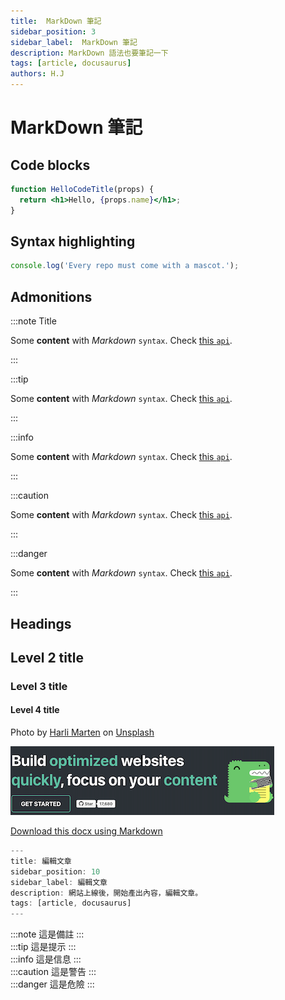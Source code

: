 ```yaml
---
title:  MarkDown 筆記
sidebar_position: 3
sidebar_label:  MarkDown 筆記
description: MarkDown 語法也要筆記一下
tags: [article, docusaurus]
authors: H.J
---
```



#  MarkDown 筆記

## Code blocks

```jsx title="/src/components/HelloCodeTitle.js"
function HelloCodeTitle(props) {
  return <h1>Hello, {props.name}</h1>;
}
```

## Syntax highlighting

```js
console.log('Every repo must come with a mascot.');
```


## Admonitions

:::note Title

Some **content** with _Markdown_ `syntax`. Check [this `api`](#).

:::

:::tip

Some **content** with _Markdown_ `syntax`. Check [this `api`](#).

:::

:::info

Some **content** with _Markdown_ `syntax`. Check [this `api`](#).

:::

:::caution

Some **content** with _Markdown_ `syntax`. Check [this `api`](#).

:::

:::danger

Some **content** with _Markdown_ `syntax`. Check [this `api`](#).

:::


## Headings  

## Level 2 title

### Level 3 title

#### Level 4 title



Photo by <a href="https://unsplash.com/@harlimarten?utm_source=unsplash&utm_medium=referral&utm_content=creditCopyText">Harli  Marten</a> on <a href="https://unsplash.com/s/photos/sea?orientation=landscape&license=free&utm_source=unsplash&utm_medium=referral&utm_content=creditCopyText">Unsplash</a>
  
![Example banner](./../assets/docusaurus-asset-example-banner.png) 

[Download this docx using Markdown](./../assets/docusaurus-asset-example.docx)


```javascript title="實際模樣" showLineNumbers {2,4-5}
---
title: 編輯文章
sidebar_position: 10
sidebar_label: 編輯文章
description: 網站上線後，開始產出內容，編輯文章。
tags: [article, docusaurus]
---
```


:::note
這是備註
:::  
:::tip
這是提示
:::  
:::info
這是信息
:::  
:::caution
這是警告
:::  
:::danger
這是危險
:::

